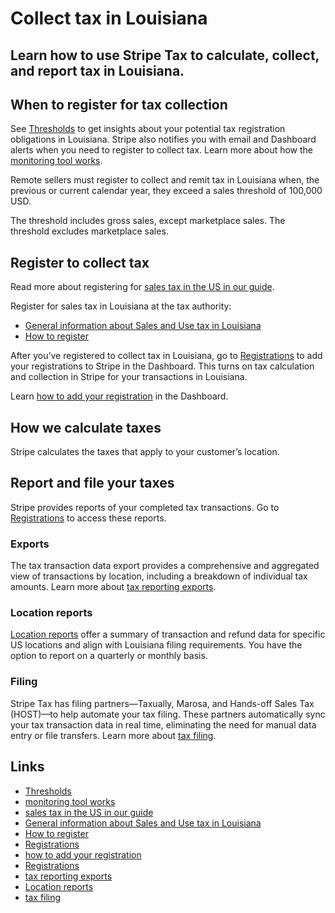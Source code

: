 # Collect tax in Louisiana

## Learn how to use Stripe Tax to calculate, collect, and report tax in Louisiana.

## When to register for tax collection

See [Thresholds](https://dashboard.stripe.com/tax/thresholds) to get insights
about your potential tax registration obligations in Louisiana. Stripe also
notifies you with email and Dashboard alerts when you need to register to
collect tax. Learn more about how the [monitoring tool
works](https://docs.stripe.com/tax/monitoring).

Remote sellers must register to collect and remit tax in Louisiana when, the
previous or current calendar year, they exceed a sales threshold of 100,000 USD.

The threshold includes gross sales, except marketplace sales. The threshold
excludes marketplace sales.

## Register to collect tax

Read more about registering for [sales tax in the US in our
guide](https://stripe.com/guides/sales-tax-registration-process-us).

Register for sales tax in Louisiana at the tax authority:

- [General information about Sales and Use tax in
Louisiana](https://revenue.louisiana.gov/SalesTax/GeneralSalesAndUseTax)
- [How to
register](https://revenue.louisiana.gov/EServices/LouisianaFileOnlineLinks)

After you’ve registered to collect tax in Louisiana, go to
[Registrations](https://dashboard.stripe.com/tax/registrations?location=us-la)
to add your registrations to Stripe in the Dashboard. This turns on tax
calculation and collection in Stripe for your transactions in Louisiana.

Learn [how to add your
registration](https://docs.stripe.com/tax/registering#track-your-registrations-in-the-tax-dashboard)
in the Dashboard.

## How we calculate taxes

Stripe calculates the taxes that apply to your customer’s location.

## Report and file your taxes

Stripe provides reports of your completed tax transactions. Go to
[Registrations](https://dashboard.stripe.com/tax/registrations) to access these
reports.

### Exports

The tax transaction data export provides a comprehensive and aggregated view of
transactions by location, including a breakdown of individual tax amounts. Learn
more about [tax reporting exports](https://docs.stripe.com/tax/reports#exports).

### Location reports

[Location reports](https://docs.stripe.com/tax/reports#us-location-reports)
offer a summary of transaction and refund data for specific US locations and
align with Louisiana filing requirements. You have the option to report on a
quarterly or monthly basis.

### Filing

Stripe Tax has filing partners—Taxually, Marosa, and Hands-off Sales Tax
(HOST)—to help automate your tax filing. These partners automatically sync your
tax transaction data in real time, eliminating the need for manual data entry or
file transfers. Learn more about [tax
filing](https://docs.stripe.com/tax/filing).

## Links

- [Thresholds](https://dashboard.stripe.com/tax/thresholds)
- [monitoring tool works](https://docs.stripe.com/tax/monitoring)
- [sales tax in the US in our
guide](https://stripe.com/guides/sales-tax-registration-process-us)
- [General information about Sales and Use tax in
Louisiana](https://revenue.louisiana.gov/SalesTax/GeneralSalesAndUseTax)
- [How to
register](https://revenue.louisiana.gov/EServices/LouisianaFileOnlineLinks)
- [Registrations](https://dashboard.stripe.com/tax/registrations?location=us-la)
- [how to add your
registration](https://docs.stripe.com/tax/registering#track-your-registrations-in-the-tax-dashboard)
- [Registrations](https://dashboard.stripe.com/tax/registrations)
- [tax reporting exports](https://docs.stripe.com/tax/reports#exports)
- [Location reports](https://docs.stripe.com/tax/reports#us-location-reports)
- [tax filing](https://docs.stripe.com/tax/filing)